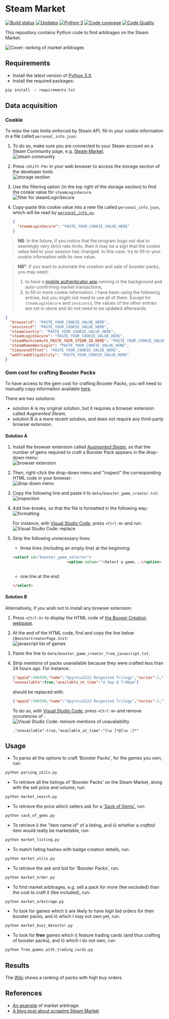 # Steam Market


[![Build status][build-image]][build]
[![Updates][dependency-image]][pyup]
[![Python 3][python3-image]][pyup]
[![Code coverage][codecov-image]][codecov]
[![Code Quality][codacy-image]][codacy]

This repository contains Python code to find arbitrages on the Steam Market.

![Cover: ranking of market arbitrages](https://github.com/woctezuma/steam-market/wiki/img/rBxZxHX.png)

## Requirements

-   Install the latest version of [Python 3.X](https://www.python.org/downloads/).
-   Install the required packages:

```bash
pip install -r requirements.txt
```

## Data acquisition

### Cookie

To relax the rate limits enforced by Steam API, fill-in your cookie information in a file called `personal_info.json`:

1. To do so, make sure you are connected to your Steam account on a Steam Community page, e.g. [Steam Market](https://steamcommunity.com/market/).<br/> 
  ![steam community](https://github.com/woctezuma/steam-market/wiki/img/K0P9Uxu.png)

2. Press `<Shift-F9>` in your web browser to access the storage section of the developer tools.<br/>
  ![storage section](https://github.com/woctezuma/steam-market/wiki/img/xGfyU7r.png)
    
3. Use the filtering option (in the top right of the storage section) to find the cookie value for `steamLoginSecure`.<br/>
  ![filter for steamLoginSecure](https://github.com/woctezuma/steam-market/wiki/img/YhlPlUy.png)    
    
4. Copy-paste this cookie value into a new file called `personal_info.json`, which will be read by [`personal_info.py`](personal_info.py).<br/>
    ```json
    {
      "steamLoginSecure": "PASTE_YOUR_COOKIE_VALUE_HERE"
    }  
    ```

> **NB**: In the future, if you notice that the program bugs out due to seemingly very strict rate limits, then it may
be a sign that the cookie value tied to your session has changed.
In this case, try to fill-in your cookie information with its new value.

> **NB²**: If you want to automate the creation and sale of booster packs, you may need:
> 1. to have a [mobile authenticator app](https://github.com/Jessecar96/SteamDesktopAuthenticator) running in the background and auto-confirming market transactions,
> 2. to fill-in more cookie information.
I have been using the following entries, but you might not need to use all of them. Except for `steamLoginSecure` and `sessionid`, the values of the other entries are set in stone and do not need to be updated afterwards.
```json
{
  "browserid": "PASTE_YOUR_COOKIE_VALUE_HERE",
  "sessionid": "PASTE_YOUR_COOKIE_VALUE_HERE",
  "steamCountry": "PASTE_YOUR_COOKIE_VALUE_HERE",
  "steamLoginSecure": "PASTE_YOUR_COOKIE_VALUE_HERE",
  "steamMachineAuth_PASTE_YOUR_STEAM_ID_HERE": "PASTE_YOUR_COOKIE_VALUE_HERE",
  "steamRememberLogin": "PASTE_YOUR_COOKIE_VALUE_HERE",
  "timezoneOffset": "PASTE_YOUR_COOKIE_VALUE_HERE",
  "webTradeEligibility": "PASTE_YOUR_COOKIE_VALUE_HERE"
}
```

### Gem cost for crafting Booster Packs

To have access to the gem cost for crafting Booster Packs, you will need to manually copy information available [here](https://steamcommunity.com/tradingcards/boostercreator/).

There are two solutions:
-   solution A is my original solution, but it requires a browser extension called *Augmented Steam*,
-   solution B is a more recent solution, and does not require any third-party browser extension.

#### Solution A
 
1. Install the browser extension called [*Augmented Steam*](https://es.isthereanydeal.com/), so that the number of gems required to craft a Booster Pack appears in the drop-down menu:<br/>
![browser extension](https://github.com/woctezuma/steam-market/wiki/img/0eovMPR.png)    

2. Then, right-click the drop-down menu and "inspect" the corresponding HTML code in your browser:<br/>
![drop-down menu](https://github.com/woctezuma/steam-market/wiki/img/jU6iI8n.png)

3. Copy the following line and paste it to `data/booster_game_creator.txt`:<br/>
![inspection](https://github.com/woctezuma/steam-market/wiki/img/y1QSzS7.png)

4. Add line-breaks, so that the file is formatted in the following way:<br/>
![formatting](https://github.com/woctezuma/steam-market/wiki/img/YAtWJ5O.png)

   For instance, with [Visual Studio Code](https://code.visualstudio.com/), press `<Ctrl-H>` and run:<br/>
![Visual Studio Code: replace](https://github.com/woctezuma/steam-market/wiki/img/aPKEI7W.png)

5. Strip the following unnecessary lines:

   - three lines (including an empty line) at the beginning:
   ```html
   <select id="booster_game_selector">
                           <option value="">Select a game...</option>
    
   ```

   - one line at the end:
   ```html
   </select>
   ```

#### Solution B

Alternatively, if you wish not to install any browser extension:

1. Press `<Ctrl-U>` to display the HTML code of [the Booser Creation webpage](https://steamcommunity.com/tradingcards/boostercreator/). 

2. At the end of the HTML code, find and copy the line below `CBoosterCreatorPage.Init`:<br/>
![javascript list of games](https://github.com/woctezuma/steam-market/wiki/img/JBxJue8.png)
    
3. Paste the line to `data/booster_game_creator_from_javascript.txt`.

4. Strip mentions of packs unavailable because they were crafted less than 24 hours ago. For instance:
   ```json
   {"appid":996580,"name":"Spyro\u2122 Reignited Trilogy","series":1,"price":"400",
   "unavailable":true,"available_at_time":"4 Sep @ 7:06pm"}
    ```
    should be replaced with:
   ```json
   {"appid":996580,"name":"Spyro\u2122 Reignited Trilogy","series":1,"price":"400"}
    ```    

   To do so, with [Visual Studio Code](https://code.visualstudio.com/), press `<Ctrl-H>` and remove occurences of :<br/>
![Visual Studio Code: remove mentions of unavailability](https://github.com/woctezuma/steam-market/wiki/img/sw2fFnT.png)
   ```regexp
   ,"unavailable":true,"available_at_time":"[\w ]*@[\w :]*"
   ```

## Usage

-   To parse all the options to craft 'Booster Packs', for the games you own, run:

```bash
python parsing_utils.py
```

-   To retrieve all the listings of 'Booster Packs' on the Steam Market, along with the sell price and volume, run:

```bash
python market_search.py
```

-   To retrieve the price which sellers ask for a ['Sack of Gems'](https://steamcommunity.com/market/listings/753/753-Sack%20of%20Gems), run:

```bash
python sack_of_gems.py
```

-   To retrieve i) the "item name id" of a listing, and ii) whether a *crafted* item would really be marketable, run:

```bash
python market_listing.py
```

-   To match listing hashes with badge creation details, run:

```bash
python market_utils.py
```


-   To retrieve the ask and bid for 'Booster Packs', run:

```bash
python market_order.py
```

-   To find market arbitrages, e.g. sell a pack for more (fee excluded) than the cost to craft it (fee included), run:

```bash
python market_arbitrage.py
```

-   To look for games which i) are likely to have high bid orders for their booster packs, and ii) which I may not own yet, run:

```bash
python market_buzz_detector.py
```

-   To look for **free** games which i) feature trading cards (and thus crafting of booster packs), and ii) which I do not own, run:

```bash
python free_games_with_trading_cards.py
```

## Results

The [Wiki](https://github.com/woctezuma/steam-market/wiki) shows a ranking of packs with high buy orders.

## References

-   [An example](https://www.resetera.com/threads/pc-gaming-era-april-2019-goodbye-uzzy-is-your-new-king.108742/page-123#post-20167882) of market arbitrage.
-   [A blog post about scraping Steam Market](https://www.blakeporterneuro.com/learning-python-project-3-scrapping-data-from-steams-community-market/)

<!-- Definitions -->

[build]: <https://travis-ci.org/woctezuma/steam-market>
[build-image]: <https://travis-ci.org/woctezuma/steam-market.svg?branch=master>

[pyup]: <https://pyup.io/repos/github/woctezuma/steam-market/>
[dependency-image]: <https://pyup.io/repos/github/woctezuma/steam-market/shield.svg>
[python3-image]: <https://pyup.io/repos/github/woctezuma/steam-market/python-3-shield.svg>

[codecov]: <https://codecov.io/gh/woctezuma/steam-market>
[codecov-image]: <https://codecov.io/gh/woctezuma/steam-market/branch/master/graph/badge.svg>

[codacy]: <https://www.codacy.com/app/woctezuma/steam-market>
[codacy-image]: <https://api.codacy.com/project/badge/Grade/c1b2f9f7a02a47a4baa22f6439be9c8a>

